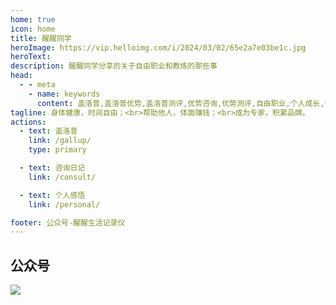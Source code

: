 ```yaml
---
home: true
icon: home
title: 醒醒同学
heroImage: https://vip.helloimg.com/i/2024/03/02/65e2a7e03be1c.jpg
heroText: 
description: 醒醒同学分享的关于自由职业和教练的那些事
head:
  - - meta
    - name: keywords
      content: 盖洛普,盖洛普优势,盖洛普测评,优势咨询,优势测评,自由职业,个人成长,优势教练,优势教练训练营,年度陪跑,企业优势培训
tagline: 身体健康，时间自由；<br>帮助他人，体面赚钱；<br>成为专家，积累品牌。
actions:
  - text: 盖洛普
    link: /gallup/
    type: primary

  - text: 咨询日记
    link: /consult/

  - text: 个人感悟
    link: /personal/

footer: 公众号-醒醒生活记录仪
---
```


## 公众号

![](https://vip.helloimg.com/i/2024/03/28/660531512be61.jpg)